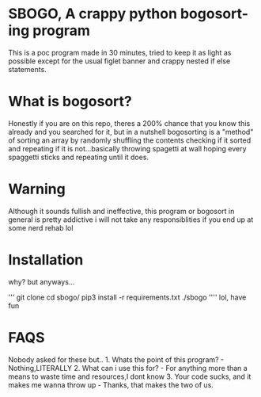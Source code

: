 # SBOGO, A crappy python bogosort-ing program

This is a poc program made in 30 minutes, tried to keep it as light as possible except for the usual 
figlet banner and crappy nested if else statements.

# What is bogosort?

Honestly if you are on this repo, theres a 200% chance that you know this already and you searched for it, but in a nutshell bogosorting is a "method" of sorting an array by randomly shuffling the contents
checking if it sorted and repeating if it is not...basically throwing spagetti at wall hoping every
spaggetti sticks and repeating until it does.

# Warning 

Although it sounds fullish and ineffective, this program or bogosort in general is pretty addictive 
i will not take any responsiblities if you end up at some nerd rehab lol

# Installation

why? but anyways...

'''
git clone 
cd sbogo/
pip3 install -r requirements.txt
./sbogo
''''
lol, have fun

# FAQS

Nobody asked for these but..
	1. Whats the point of this program?
	  - Nothing,LITERALLY
	2. What can i use this for?
	  - For anything more than a means to waste time and resources,I dont know
	3. Your code sucks, and it makes me wanna throw up
	  - Thanks, that makes the two of us.
